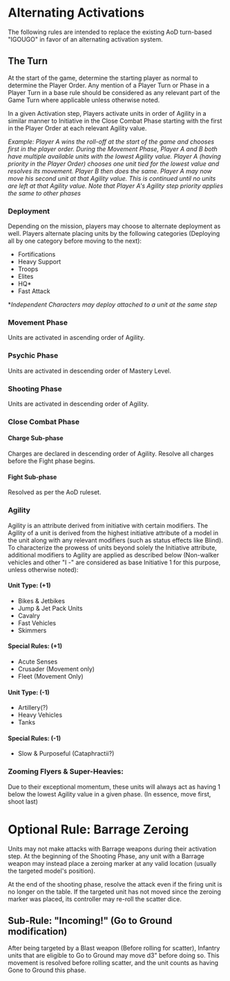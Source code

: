 # Alternating Activations
The following rules are intended to replace the existing AoD turn-based "IGOUGO" in favor of an alternating activation system.

## The Turn
At the start of the game, determine the starting player as normal to determine the Player Order. Any mention of a Player Turn or Phase in a Player Turn in a base rule should be considered as any relevant part of the Game Turn where applicable unless otherwise noted.

In a given Activation step, Players activate units in order of Agility in a similar manner to Initiative in the Close Combat Phase starting with the first in the Player Order at each relevant Agility value.

*Example: Player A wins the roll-off at the start of the game and chooses first in the player order. During the Movement Phase, Player A and B both have multiple available units with the lowest Agility value. Player A (having priority in the Player Order) chooses one unit tied for the lowest value and resolves its movement. Player B then does the same. Player A may now move his second unit at that Agility value. This is continued until no units are left at that Agility value. Note that Player A's Agility step priority applies the same to other phases*

### Deployment
Depending on the mission, players may choose to alternate deployment as well. Players alternate placing units by the following categories (Deploying all by one category before moving to the next):
- Fortifications
- Heavy Support
- Troops
- Elites
- HQ*
- Fast Attack

\**Independent Characters may deploy attached to a unit at the same step*

### Movement Phase
Units are activated in ascending order of Agility.

### Psychic Phase
Units are activated in descending order of Mastery Level.

### Shooting Phase
Units are activated in descending order of Agility.

### Close Combat Phase
#### Charge Sub-phase
Charges are declared in descending order of Agility. Resolve all charges before the Fight phase begins.

#### Fight Sub-phase
Resolved as per the AoD ruleset.

### Agility
Agility is an attribute derived from initiative with certain modifiers. The Agility of a unit is derived from the highest initiative attribute of a model in the unit along with any relevant modifiers (such as status effects like Blind). To characterize the prowess of units beyond solely the Initiative attribute, additional modifiers to Agility are applied as described below (Non-walker vehicles and other "I -" are considered as base Initiative 1 for this purpose, unless otherwise noted):

#### Unit Type: (+1)
- Bikes & Jetbikes
- Jump & Jet Pack Units
- Cavalry
- Fast Vehicles
- Skimmers

#### Special Rules: (+1)
- Acute Senses
- Crusader (Movement only)
- Fleet (Movement Only)

#### Unit Type: (-1)
- Artillery(?)
- Heavy Vehicles
- Tanks

#### Special Rules: (-1)
- Slow & Purposeful (Cataphractii?)

### Zooming Flyers & Super-Heavies:
Due to their exceptional momentum, these units will always act as having 1 below the lowest Agility value in a given phase. (In essence, move first, shoot last)

# Optional Rule: Barrage Zeroing
Units may not make attacks with Barrage weapons during their activation step. At the beginning of the Shooting Phase, any unit with a Barrage weapon may instead place a zeroing marker at any valid location (usually the targeted model's position).

At the end of the shooting phase, resolve the attack even if the firing unit is no longer on the table. If the targeted unit has not moved since the zeroing marker was placed, its controller may re-roll the scatter dice.

## Sub-Rule: "Incoming!" (Go to Ground modification)
After being targeted by a Blast weapon (Before rolling for scatter), Infantry units that are eligible to Go to Ground may move d3" before doing so. This movement is resolved before rolling scatter, and the unit counts as having Gone to Ground this phase.
